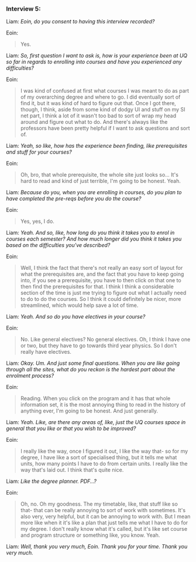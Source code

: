 ### Interview 5:

Liam: *Eoin,  do you consent to having this interview recorded?* 

Eoin: 
>Yes. 

Liam: *So, first question I want to ask is, how is your experience been at UQ so far in regards to enrolling into courses and have you experienced any difficulties?* 

Eoin: 
>I was kind of confused at first what courses I was meant to do as part of my overarching degree and where to go. I did eventually sort of find it, but it was kind of hard to figure out that. Once I got there, though, I think, aside from some kind of dodgy UI and stuff on my SI net part, I think a lot of it wasn't too bad to sort of wrap my head around and figure out what to do. And there's always like the professors have been pretty helpful if I want to ask questions and sort of. 

Liam: *Yeah, so like, how has the experience been finding, like prerequisites and stuff for your courses?* 

Eoin: 
>Oh, bro, that whole prerequisite, the whole site just looks so… It's hard to read and kind of just terrible, I'm going to be honest. Yeah. 

Liam: *Because do you, when you are enrolling in courses, do you plan to have completed the pre-reqs before you do the course?* 

Eoin: 
>Yes, yes, I do. 

Liam: *Yeah. And so, like, how long do you think it takes you to enrol in courses each semester? And how much longer did you think it takes you based on the difficulties you've described?* 

Eoin: 
>Well, I think the fact that there's not really an easy sort of layout for what the prerequisites are, and the fact that you have to keep going into, if you see a prerequisite, you have to then click on that one to then find the prerequisites for that. I think I think a considerable section of the time is just me trying to figure out what I actually need to do to do the courses. So I think it could definitely be nicer, more streamlined, which would help save a lot of time. 

Liam: *Yeah. And so do you have electives in your course?* 

Eoin: 
>No. Like general electives? No general electives. Oh, I think I have one or two, but they have to go towards third year physics. So I don't really have electives. 

Liam: *Okay. Um. And just some final questions. When you are like going through all the sites, what do you reckon is the hardest part about the enrolment process?* 

Eoin: 
>Reading. When you click on the program and it has that whole information set, it is the most annoying thing to read in the history of anything ever, I'm going to be honest. And just generally. 

Liam: *Yeah. Like, are there any areas of, like, just the UQ courses space in general that you like or that you wish to be improved?* 

Eoin: 
>I really like the way, once I figured it out, I like the way that- so for my degree, I have like a sort of specialised thing, but it tells me what units, how many points I have to do from certain units. I really like the way that's laid out. I think that's quite nice. 

Liam: *Like the degree planner. PDF…?*

Eoin: 
>Oh, no. Oh my goodness. The my timetable, like, that stuff like so that- that can be really annoying to sort of work with sometimes. It's also very, very helpful, but it can be annoying to work with. But I mean more like when it it's like a plan that just tells me what I have to do for my degree. I don't really know what it's called, but it's like set course and program structure or something like, you know. Yeah. 

Liam: *Well, thank you very much, Eoin. Thank you for your time. Thank you very much.*